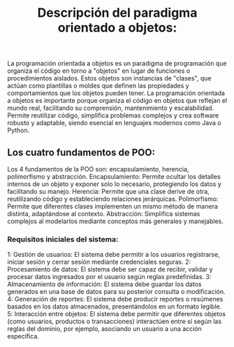 <!DOCTYPE html>
<html lang="es">
<head>
    <meta charset="UTF-8">
    <meta name="viewport" content="width=device-width, initial-scale=1.0">
    <title>Introducción</title>
</head>
<body>
    <header>
        <h1>Descripción del paradigma orientado a objetos:</h1>
    </header>
    <main>
        <section>
            <p>
                La programación orientada a objetos es un paradigma de programación que organiza el código en torno a "objetos" en lugar de funciones o procedimientos aislados. Estos objetos son instancias de "clases", que actúan como plantillas o moldes que definen las propiedades y comportamientos que los objetos pueden tener.
                La programación orientada a objetos es importante porque organiza el código en objetos que reflejan el mundo real, facilitando su comprensión, mantenimiento y escalabilidad. Permite reutilizar código, simplifica problemas complejos y crea software robusto y adaptable, siendo esencial en lenguajes modernos como Java o Python. 
            </p>
        </section>
        <section>
            <h2>Los cuatro fundamentos de POO:</h2>
            <p>
             Los 4 fundamentos de la POO son: encapsulamiento, herencia, polimorfismo y abstracción.
             Encapsulamiento: Permite ocultar los detalles internos de un objeto y exponer solo lo necesario, protegiendo los datos y facilitando su manejo.
             Herencia: Permite que una clase derive de otra, reutilizando código y estableciendo relaciones jerárquicas.
             Polimorfismo: Permite que diferentes clases implementen un mismo método de manera distinta, adaptándose al contexto.
             Abstracción: Simplifica sistemas complejos al modelarlos mediante conceptos más generales y manejables.
            </p>
            <h3>Requisitos iniciales del sistema:</h3>
            <p>
             1: Gestión de usuarios: El sistema debe permitir a los usuarios registrarse, iniciar sesión y cerrar sesión mediante credenciales seguras.
             2: Procesamiento de datos: El sistema debe ser capaz de recibir, validar y procesar datos ingresados por el usuario según reglas predefinidas.
             3: Almacenamiento de información: El sistema debe guardar los datos generados en una base de datos para su posterior consulta o modificación.
             4: Generación de reportes: El sistema debe producir reportes o resúmenes basados en los datos almacenados, presentándolos en un formato legible.
             5: Interacción entre objetos: El sistema debe permitir que diferentes objetos (como usuarios, productos o transacciones) interactúen entre sí según las reglas del dominio, por ejemplo, asociando un usuario a una acción específica.
            </p>
        </section>
    </main>
</body>
</html>
